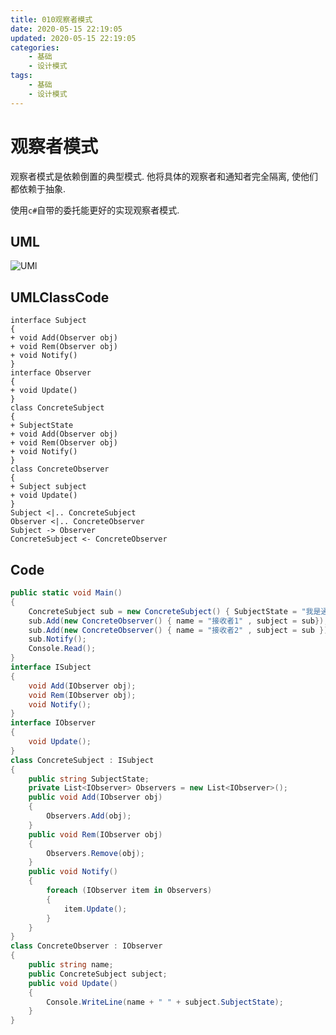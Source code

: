 ```yaml
---
title: 010观察者模式
date: 2020-05-15 22:19:05
updated: 2020-05-15 22:19:05
categories:
	- 基础
	- 设计模式
tags: 
	- 基础
	- 设计模式
---
```


# 观察者模式

观察者模式是依赖倒置的典型模式. 他将具体的观察者和通知者完全隔离, 使他们都依赖于抽象.

使用`c#`自带的委托能更好的实现观察者模式.
<!--more-->
## UML

![UMl](http://www.plantuml.com/plantuml/png/fP112i8m44NtESKiMwGzGP6AUmMB1qYJARIqYIIJWgXtLyGXmRXp_T_y_vZMatGKbbcCXj0DKY5qePzGaRY93QnsrB3JkZZs7jsA3cm_bHoSSFaT72oDmxKenIFfPJ8MdozQ4hunDKllOM-DSaYOAB1EHo_qRwDyYkbq2_ndF_TaehdNzRSjLwLXxEVBQXi_mH1dJPLxjMXqMEOd)

## UMLClassCode

```
interface Subject
{
+ void Add(Observer obj)
+ void Rem(Observer obj)
+ void Notify()
}
interface Observer
{
+ void Update()
}
class ConcreteSubject
{
+ SubjectState
+ void Add(Observer obj)
+ void Rem(Observer obj)
+ void Notify()
}
class ConcreteObserver
{
+ Subject subject
+ void Update()
}
Subject <|.. ConcreteSubject
Observer <|.. ConcreteObserver
Subject -> Observer
ConcreteSubject <- ConcreteObserver
```

## Code

```C#
public static void Main()
{
    ConcreteSubject sub = new ConcreteSubject() { SubjectState = "我是通知发送者" };
    sub.Add(new ConcreteObserver() { name = "接收者1" , subject = sub});
    sub.Add(new ConcreteObserver() { name = "接收者2" , subject = sub });
    sub.Notify();
    Console.Read();
}
interface ISubject
{
    void Add(IObserver obj);
    void Rem(IObserver obj);
    void Notify();
}
interface IObserver
{
    void Update();
}
class ConcreteSubject : ISubject
{
    public string SubjectState;
    private List<IObserver> Observers = new List<IObserver>();
    public void Add(IObserver obj)
    {
        Observers.Add(obj);
    }
    public void Rem(IObserver obj)
    {
        Observers.Remove(obj);
    }
    public void Notify()
    {
        foreach (IObserver item in Observers)
        {
            item.Update();
        }
    }
}
class ConcreteObserver : IObserver
{
    public string name;
    public ConcreteSubject subject;
    public void Update()
    {
        Console.WriteLine(name + " " + subject.SubjectState);
    }
}
```